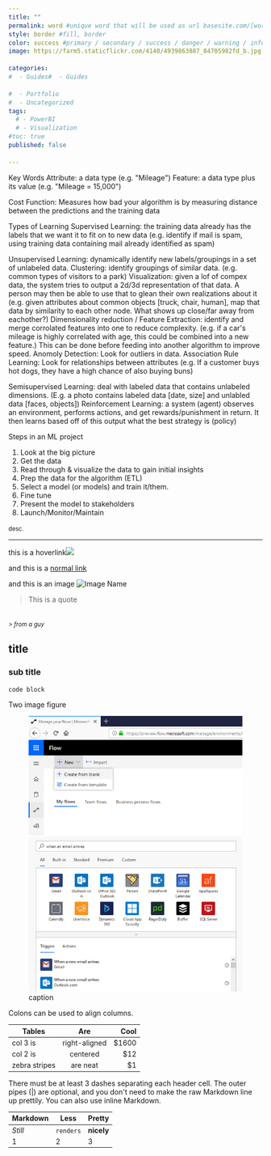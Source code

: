 ```yaml
---
title: ""
permalink: word #unique word that will be used as url basesite.com/[word]
style: border #fill, border
color: success #primary / secondary / success / danger / warning / info / light / dark (choose one only)
image: https://farm5.staticflickr.com/4140/4939863887_84705982fd_b.jpg

categories:
#  - Guides#  - Guides

#  - Portfolio
#  - Uncategorized
tags:
  # - PowerBI
  # - Visualization
#toc: true
published: false

---
```






Key Words
Attribute: a data type (e.g. "Mileage")
Feature: a data type plus its value (e.g. "Mileage = 15,000")


Cost Function: Measures how bad your algorithm is by measuring distance between the predictions and the training data

Types of Learning
Supervised Learning: the training data already has the labels that we want it to fit on to new data (e.g. identify if mail is spam, using training data containing mail already identified as spam)




Unsupervised Learning: dynamically identify new labels/groupings in a set of unlabeled data.
  Clustering: identify groupings of similar data. (e.g. common types of visitors to a park)
  Visualization: given a lof of compex data, the system tries to output a 2d/3d representation of that data. A person may then be able to use that to glean their own realizations about it (e.g. given attributes about common objects [truck, chair, human], map that data by similarity to each other node. What shows up close/far away from eachother?)
  Dimensionality reduction / Feature Extraction: identify and merge corrolated features into one to reduce complexity. (e.g. if a car's mileage is highly correlated with age, this could be combined into a new feature.) This can be done before feeding into another algorithm to improve speed.
  Anomoly Detection: Look for outliers in data.
  Association Rule Learning: Look for relationships between attributes (e.g. If a customer buys hot dogs, they have a high chance of also buying buns)

Semisupervised Learning: deal with labeled data that contains unlabeled dimensions. (E.g. a photo contains labeled data [date, size] and unlabled data [faces, objects])
Reinforcement Learning: a system (agent) observes an environment, performs actions, and get rewards/punishment in return. It then learns based off of this output what the best strategy is (policy)





Steps in an ML project
1. Look at the big picture
2. Get the data
3. Read through & visualize the data to gain initial insights
4. Prep the data for the algorithm (ETL)
5. Select a model (or models) and train it/them.
6. Fine tune
7. Present the model to stakeholders
8. Launch/Monitor/Maintain






<small>desc.</small>

<hr>


this is a <a class="thumbnail">hoverlink<span><img src="{{site.url}}{{site.baseurl}}/assets/reactionimages/mindblown.gif"><br></span></a>

and this is a [normal link](https://google.com)


and this is an image
![Image Name]({{site.url}}{{site.baseurl}}/assets/images/picfix_welcome.png)


> This is a quote
<br>
<small><cite>
> from a guy
</cite></small>

## title

### sub title



```
code block
```

Two image figure

<figure class="half">

<img src="../assets/images/Annotation 2019-03-12 100327.png">
<img src="../assets/images/Annotation 2019-03-12 100438.png">
<figcaption>caption </figcaption>
</figure>


Colons can be used to align columns.

| Tables        | Are           | Cool  |
| ------------- |:-------------:| -----:|
| col 3 is      | right-aligned | $1600 |
| col 2 is      | centered      |   $12 |
| zebra stripes | are neat      |    $1 |

There must be at least 3 dashes separating each header cell.
The outer pipes (|) are optional, and you don't need to make the
raw Markdown line up prettily. You can also use inline Markdown.

Markdown | Less | Pretty
--- | --- | ---
*Still* | `renders` | **nicely**
1 | 2 | 3

